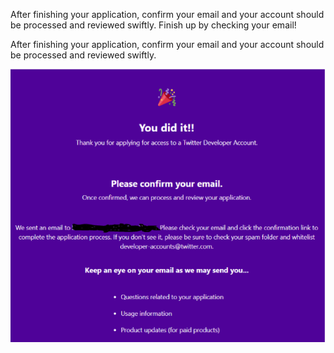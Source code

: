 <!--title={Confirm your email with Twitter}-->

After finishing your application, confirm your email and your account should be processed and reviewed swiftly. Finish up by checking your email!

After finishing your application, confirm your email and your account should be processed and reviewed swiftly. 


![img](Wk3Lab1Pics/8BKvmctSfLQEKERSZIc9_3jKl7lnpkRJO3736TBuIkfwBzZhkZMmPL8hUnNjrCf27SqX1iZaHOv1RBrNfB2V1990cl9z35ojA-RjoDnN0vgn5XWuDhwMjpbbhHLj5J1qcuq4M2KSC4g.png)